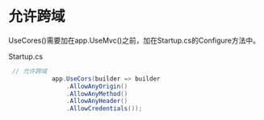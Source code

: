 # 允许跨域

UseCores()需要加在app.UseMvc()之前，加在Startup.cs的Configure方法中。

Startup.cs

```csharp
 // 允许跨域
            app.UseCors(builder => builder
                .AllowAnyOrigin()
                .AllowAnyMethod()
                .AllowAnyHeader()
                .AllowCredentials());
```

